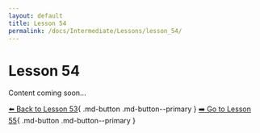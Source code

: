 ```yaml
---
layout: default
title: Lesson 54
permalink: /docs/Intermediate/Lessons/lesson_54/
---
```


# Lesson 54

Content coming soon...

[⬅️ Back to Lesson 53](lesson_53.md){ .md-button .md-button--primary }  [➡️ Go to Lesson 55](lesson_55.md){ .md-button .md-button--primary }
